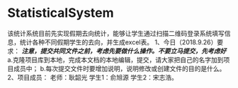 # StatisticalSystem
该统计系统目前先实现假期去向统计，能够让学生通过扫描二维码登录系统填写信息，统计各种不同假期学生的去向，并生成excel表。
1、今日（2018.9.26）要求：
   ***注意，提交共同文件之前，考虑先要做什么操作。不要立马提交，先考虑好***
   a.克隆项目库到本地，完成本文档的本地编辑，提交，请大家把自己的名字加到项目成员中；
   b.每次提交文件时要增加说明，说明修改或创建文件的目的是什么。
2、项目成员：
      老师：耿韶光
      学生1：俞旭源
      学生2：宋志浩。

